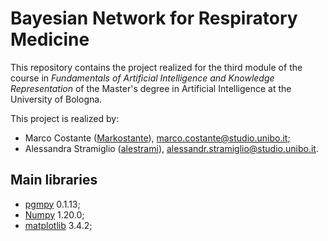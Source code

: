 # Bayesian Network for Respiratory Medicine

This repository contains the project realized for the third module of the course in _Fundamentals of Artificial Intelligence and Knowledge Representation_ of the Master's degree in Artificial Intelligence at the University of Bologna.

This project is realized by:
* Marco Costante ([Markostante](https://github.com/Markostante)), marco.costante@studio.unibo.it;
* Alessandra Stramiglio ([alestrami](https://github.com/alestrami)), alessandr.stramiglio@studio.unibo.it.

## Main libraries
* [pgmpy](https://pgmpy.org/) 0.1.13;
* [Numpy](https://numpy.org/) 1.20.0;
* [matplotlib](https://matplotlib.org/) 3.4.2;
